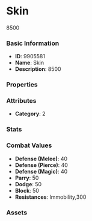 # Skin

8500

### Basic Information

- **ID**: 9905581
- **Name**: Skin
- **Description**: 8500

### Properties


### Attributes

- **Category**: 2

### Stats


### Combat Values

- **Defense (Melee)**: 40
- **Defense (Pierce)**: 40
- **Defense (Magic)**: 40
- **Parry**: 50
- **Dodge**: 50
- **Block**: 50
- **Resistances**: Immobility,300

### Assets



